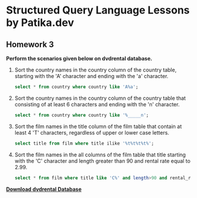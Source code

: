 # Structured Query Language Lessons by Patika.dev



## Homework 3



**Perform the scenarios given below on dvdrental database.**



1. Sort the country names in the country column of the country table, starting with the 'A' character and ending with the 'a' character.

   ```sql
   select * from country where country like 'A%a';
   ```

   

2. Sort the country names in the country column of the country table that consisting of at least 6 characters and ending with the 'n' character.

   ```sql
   select * from country where country like '%_____n';
   ```

   

3. Sort the film names in the title column of the film table that contain at least 4 'T' characters, regardless of upper or lower case letters.

   ```sql
   select title from film where title ilike '%t%t%t%t%';
   ```

   

3. Sort the film names in the all columns of the film table that title starting with the 'C' character and length greater than 90 and rental rate equal to 2.99.

   ```sql
   select * from film where title like 'C%' and length>90 and rental_rate = 2.99;
   ```



[**Download dvdrental Database** ](https://www.postgresqltutorial.com/wp-content/uploads/2019/05/dvdrental.zip)

